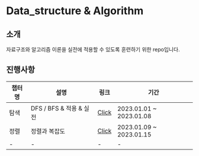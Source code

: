 # Data_structure & Algorithm 

## 소개
자료구조와 알고리즘 이론을 실전에 적용할 수 있도록 훈련하기 위한 repo입니다.

## 진행사항
| 챕터명 | 설명 | 링크 | 기간 |
| ------ | ------ | ------ | ------ |
| 탐색 | DFS / BFS & 적용 & 실전 | [Click](https://github.com/mean2J/Algorithm_Test/tree/main/DFS%26BFS) | 2023.01.01 ~ 2023.01.08 |
| 정렬 | 정렬과 복잡도 | [Click](https://github.com/mean2J/Algorithm_Test/tree/main/sort) | 2023.01.09 ~ 2023.01.15 |
| - | - | - | - |
